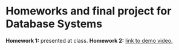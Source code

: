 # Homeworks and final project for Database Systems
__Homework 1:__ presented at class.
__Homework 2:__ [link to demo video.](https://youtu.be/aTOhvabPlzU)